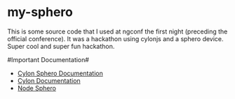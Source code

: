 my-sphero
====

This is some source code that I used at ngconf the first night (preceding the official conference).  It was a hackathon using cylonjs and a sphero device.  Super cool and super fun hackathon.


#Important Documentation#
* [Cylon Sphero Documentation](http://cylonjs.com/documentation/drivers/sphero/)
* [Cylon Documentation](http://cylonjs.com/)
* [Node Sphero](https://www.npmjs.org/package/node-sphero)
